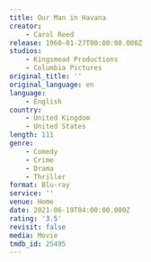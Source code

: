 ```yaml
---
title: Our Man in Havana
creator:
    - Carol Reed
release: 1960-01-27T00:00:00.000Z
studios:
    - Kingsmead Productions
    - Columbia Pictures
original_title: ''
original_language: en
language:
    - English
country:
    - United Kingdom
    - United States
length: 111
genre:
    - Comedy
    - Crime
    - Drama
    - Thriller
format: Blu-ray
service: ''
venue: Home
date: 2021-06-19T04:00:00.000Z
rating: '3.5'
revisit: false
media: Movie
tmdb_id: 25495
---
```



